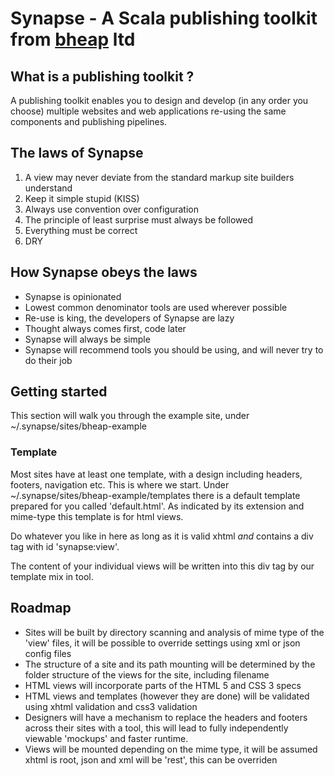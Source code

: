 # Synapse - A Scala publishing toolkit from [bheap](http://www.bheap.co.uk) ltd

## What is a publishing toolkit ?

A publishing toolkit enables you to design and develop (in any order you choose) multiple websites and web applications re-using the same components and publishing pipelines.

## The laws of Synapse

1. A view may never deviate from the standard markup site builders understand
2. Keep it simple stupid (KISS)
3. Always use convention over configuration
4. The principle of least surprise must always be followed
5. Everything must be correct
6. DRY

## How Synapse obeys the laws

- Synapse is opinionated
- Lowest common denominator tools are used wherever possible
- Re-use is king, the developers of Synapse are lazy
- Thought always comes first, code later
- Synapse will always be simple
- Synapse will recommend tools you should be using, and will never try to do their job

## Getting started

This section will walk you through the example site, under ~/.synapse/sites/bheap-example

### Template

Most sites have at least one template, with a design including headers, footers, navigation etc.  This is where we start.  Under ~/.synapse/sites/bheap-example/templates there is a default template prepared for you called 'default.html'.  As indicated by its extension and mime-type this template is for html views.

Do whatever you like in here as long as it is valid xhtml *and* contains a div tag with id 'synapse:view'.

The content of your individual views will be written into this div tag by our template mix in tool.

## Roadmap

- Sites will be built by directory scanning and analysis of mime type of the 'view' files, it will be possible to override settings using xml or json config files
- The structure of a site and its path mounting will be determined by the folder structure of the views for the site, including filename
- HTML views will incorporate parts of the HTML 5 and CSS 3 specs
- HTML views and templates (however they are done) will be validated using xhtml validation and css3 validation
- Designers will have a mechanism to replace the headers and footers across their sites with a tool, this will lead to fully independently viewable 'mockups' and faster runtime.
- Views will be mounted depending on the mime type, it will be assumed xhtml is root, json and xml will be 'rest', this can be overriden
